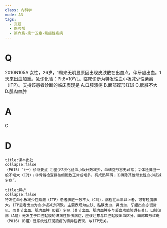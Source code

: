 ```yaml
---
class: 内科学
mode: A3
tags:
  - 真题
  - 医考帮
  - 第六篇-第十五章-紫癜性疾病
---
```


# Q
2010N105A 女性，26岁，1周来无明显原因出现皮肤散在出血点，伴牙龈出血。1天来出血加重。急诊化验：Plt8×10⁹/L。临床诊断为特发性血小板减少性紫癜（ITP）。支持该患者诊断的临床表现是
A.口腔溃疡
B.面部蝶形红斑
C.脾脏不大
D.肌肉血肿

# A
C
# D
```ad-note
title:课本出处
collapse:false
（P615）“（一）诊断要点 ①至少2次化验血小板计数减少，血细胞形态无异常；②体检脾脏一般不增大（C对）；③骨髓检查巨核细胞数正常或增多，有成熟障碍；④排除其他继发性血小板减少症”。
```

```ad-summary
title:解析
collapse:false
特发性血小板减少性紫癜（ITP）患者脾脏一般不大（C对），病程在半年以上者，可有轻度脾大。ITP患者出血为血小板减少所致，主要表现为皮肤、黏膜出血，鼻出血、牙龈出血亦很常见，而关节出血、肌肉血肿（D错）少见（关节出血、肌肉血肿多与凝血功能障碍有关）。口腔溃疡（A错）是发生于口腔黏膜的溃疡性损伤病症，应该注意与口腔黏膜出血区分。面部蝶形红斑（P816）（B错）是系统性红斑狼疮的特异性表现，与ITP无关。
```

